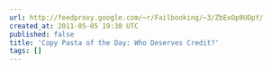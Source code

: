 ```yaml
---
url: http://feedproxy.google.com/~r/Failbooking/~3/ZbExOp9UOpY/
created_at: 2011-05-05 19:30 UTC
published: false
title: 'Copy Pasta of the Day: Who Deserves Credit?'
tags: []
---
```



